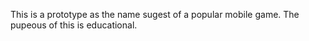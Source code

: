 This is a prototype as the name sugest of a popular mobile game.
The pupeous of this is educational.
